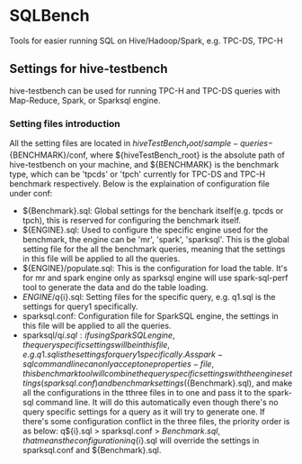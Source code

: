 # SQLBench
Tools for easier running SQL on Hive/Hadoop/Spark, e.g. TPC-DS, TPC-H

## Settings for hive-testbench
hive-testbench can be used for running TPC-H and TPC-DS queries with Map-Reduce, Spark, or Sparksql engine.

### Setting files introduction
All the setting files are located in ${hiveTestBench_root}/sample-queries-${BENCHMARK}/conf, where ${hiveTestBench_root} is the absolute path of hive-testbench on your machine, and ${BENCHMARK} is the benchmark type, which can be 'tpcds' or 'tpch' currently for TPC-DS and TPC-H benchmark respectively. Below is the explaination of configuration file under conf:
- ${Benchmark}.sql: Global settings for the benchark itself(e.g. tpcds or tpch), this is reserved for configuring the benchmark itself.
- ${ENGINE}.sql: Used to configure the specific engine used for the benchmark, the engine can be 'mr', 'spark', 'sparksql'. This is the global setting file for the all the benchmark queries, meaning that the settings in this file will be applied to all the queries.
- ${ENGINE}/populate.sql: This is the configuration for load the table. It's for mr and spark engine only as sparksql engine will use spark-sql-perf tool to generate the data and do the table loading.
- ${ENGINE}/q${i}.sql: Setting files for the specific query, e.g. q1.sql is the settings for query1 specifically. 
- sparksql.conf: Configuration file for SparkSQL engine, the settings in this file will be applied to all the queries.
- sparksql/q${i}.sql: if using SparkSQL engine, the query specific settings will be in this file, e.g. q1.sql is the settings for query1 specifically. As spark-sql command line can only accept one properties-file, this benchmark tool will combine the query specific settings with the engine settings(sparksql.conf) and benchmark settings(${Benchmark}.sql), and make all the configurations in the tthree files in to one and pass it to the spark-sql command line. It will do this automatically even though there's no query specific settings for a query as it will try to generate one. If there's some configuration conflict in the three files, the priority order is as below: q${i}.sql > sparksql.conf > ${Benchmark}.sql, that means the configuration in q${i}.sql will override the settings in sparksql.conf and ${Benchmark}.sql. 
